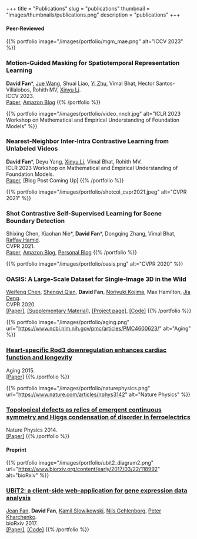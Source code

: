 +++
title = "Publications"
slug = "publications"
thumbnail = "images/thumbnails/publications.png"
description = "publications"
+++

#### Peer-Reviewed
{{% portfolio image="/images/portfolio/mgm_mae.png" alt="ICCV 2023" %}}
### Motion-Guided Masking for Spatiotemporal Representation Learning
**David Fan***, [Jue Wang](https://3xwangdot.github.io/), Shuai Liao, [Yi Zhu](https://bryanyzhu.github.io/), Vimal Bhat, Hector Santos-Villalobos, Rohith MV, [Xinyu Li](https://arthurlxy.github.io/).  
ICCV 2023.  
[Paper](https://arxiv.org/abs/2308.12962), [Amazon Blog](https://www.amazon.science/blog/better-foundation-models-for-video-representation)
{{% /portfolio %}}

{{% portfolio image="/images/portfolio/video_nnclr.jpg" alt="ICLR 2023 Workshop on Mathematical and Empirical Understanding of Foundation Models" %}}
### Nearest-Neighbor Inter-Intra Contrastive Learning from Unlabeled Videos
**David Fan***, Deyu Yang, [Xinyu Li](https://arthurlxy.github.io/), Vimal Bhat, Rohith MV.  
ICLR 2023 Workshop on Mathematical and Empirical Understanding of Foundation Models.  
[Paper](https://arxiv.org/abs/2303.07317), [Blog Post Coming Up]
{{% /portfolio %}}

{{% portfolio image="/images/portfolio/shotcol_cvpr2021.jpeg" alt="CVPR 2021" %}}
### Shot Contrastive Self-Supervised Learning for Scene Boundary Detection
Shixing Chen, Xiaohan Nie*, **David Fan***, Dongqing Zhang, Vimal Bhat, [Raffay Hamid](http://www.raffayhamid.com/).  
CVPR 2021.  
[Paper](https://arxiv.org/abs/2104.13537), [Amazon Blog](https://www.amazon.science/blog/automatically-identifying-scene-boundaries-in-movies-and-tv-shows), [Personal Blog](https://davidfan.io/blog/2021/06/paper-summary-for-shotcol-self-supervised-video-representation-learning-for-scene-boundary-detection-in-movies-and-tv-episodes/)
{{% /portfolio %}}

{{% portfolio image="/images/portfolio/oasis.png" alt="CVPR 2020" %}}
### OASIS: A Large-Scale Dataset for Single-Image 3D in the Wild
[Weifeng Chen](http://www-personal.umich.edu/~wfchen/), [Shengyi Qian](https://jasonqsy.github.io/), **David Fan**, [Noriyuki Kojima](https://kojimano.github.io/), Max Hamilton, [Jia Deng](http://www.cs.princeton.edu/~jiadeng/).  
CVPR 2020.  
[[Paper]](https://arxiv.org/abs/2007.13215), [[Supplementary Material]](https://openaccess.thecvf.com/content_CVPR_2020/supplemental/Chen_OASIS_A_Large-Scale_CVPR_2020_supplemental.pdf), [[Project page]](https://oasis.cs.princeton.edu/), [[Code]](http://github.com/princeton-vl/oasis)
{{% /portfolio %}}

{{% portfolio image="/images/portfolio/aging.png" url="https://www.ncbi.nlm.nih.gov/pmc/articles/PMC4600623/" alt="Aging" %}}
### [Heart-specific Rpd3 downregulation enhances cardiac function and longevity](https://www.ncbi.nlm.nih.gov/pmc/articles/PMC4600623/)
Aging 2015.  
[[Paper]](https://www.ncbi.nlm.nih.gov/pmc/articles/PMC4600623/)
{{% /portfolio %}}

{{% portfolio image="/images/portfolio/naturephysics.png" url="https://www.nature.com/articles/nphys3142" alt="Nature Physics" %}}
### [Topological defects as relics of emergent continuous symmetry and Higgs condensation of disorder in ferroelectrics](https://www.nature.com/articles/nphys3142)
Nature Physics 2014.  
[[Paper]](https://www.nature.com/articles/nphys3142)
{{% /portfolio %}}


#### Preprint
{{% portfolio image="/images/portfolio/ubit2_diagram2.png" url="https://www.biorxiv.org/content/early/2017/03/22/118992" alt="bioRxiv" %}}
### [UBiT2: a client-side web-application for gene expression data analysis](https://www.biorxiv.org/content/early/2017/03/22/118992)
[Jean Fan](https://jef.works/), **David Fan**, [Kamil Slowikowski](https://slowkow.com/), [Nils Gehlenborg](https://dbmi.hms.harvard.edu/people/nils-gehlenborg), [Peter Kharchenko](https://dbmi.hms.harvard.edu/people/peter-kharchenko).  
bioRxiv 2017.  
[[Paper]](https://www.biorxiv.org/content/10.1101/118992v1), [[Code]](https://github.com/JEFWorks/ubit2)
{{% /portfolio %}}